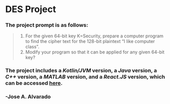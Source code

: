 # DES Project

### The project prompt is as follows:
> 1. For the given 64-bit key K=Security, prepare a computer program to find 
>     the cipher text for the 128-bit plaintext “I like computer class”.
> 2. Modify your program so that it can be applied for any given 64-bit key?

### The project includes a _Kotlin/JVM_ version, a _Java_ version, a _C++_ version, a _MATLAB_ version, and a _React.JS_ version, which can be accessed [here](http://jaaproductions.tk/projects/des).
### -Jose A. Alvarado

